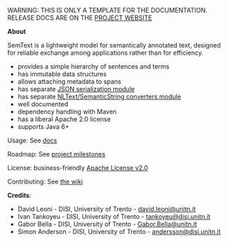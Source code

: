 <p class="jedoc-to-strip">
WARNING: THIS IS ONLY A TEMPLATE FOR THE DOCUMENTATION. <br/>
RELEASE DOCS ARE ON THE <a href="http://opendatatrentino.github.io/semtext/" target="_blank">PROJECT WEBSITE</a>
</p>

<!--
<p align="center">
<img alt="Jackan" src="https://github.com/opendatatrentino/jackan/wiki/img/jackan-logo-200px.png" width="150px">
</p>
-->

**About**

SemText is a lightweight model for semantically annotated text, designed for reliable exchange among applications rather than for efficiency. 

  * provides a simple hierarchy of sentences and terms
  * has immutable data structures
  * allows attaching metadata to spans
  * has separate [JSON serialization module](https://github.com/opendatatrentino/semtext-jackson)
  * has separate [NLText/SemanticString converters module](https://github.com/opendatatrentino/semtext-nltext)
  * well documented
  * dependency handling with Maven
  * has a liberal Apache 2.0 license
  * supports Java 6+


Usage: See [docs](docs)

Roadmap: See [project milestones](../../milestones)

License: business-friendly [Apache License v2.0](LICENSE.txt)

Contributing: See [the wiki](../../wiki)

**Credits**:

* David Leoni - DISI, University of Trento - david.leoni@unitn.it
* Ivan Tankoyeu - DISI, University of Trento - tankoyeu@disi.unitn.it
* Gabor Bella - DISI, University of Trento - Gabor.Bella@unitn.it
* Simon Anderson - DISI, University of Trento - andersson@disi.unitn.it




